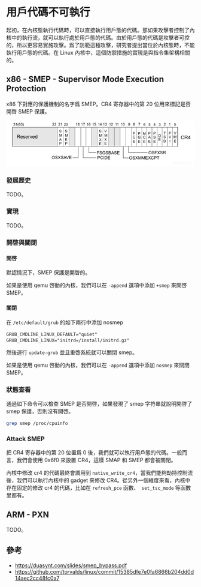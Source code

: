 # 用戶代碼不可執行

起初，在內核態執行代碼時，可以直接執行用戶態的代碼。那如果攻擊者控制了內核中的執行流，就可以執行處於用戶態的代碼。由於用戶態的代碼是攻擊者可控的，所以更容易實施攻擊。爲了防範這種攻擊，研究者提出當位於內核態時，不能執行用戶態的代碼。在 Linux 內核中，這個防禦措施的實現是與指令集架構相關的。

## x86 - SMEP - Supervisor Mode Execution Protection

x86 下對應的保護機制的名字爲 SMEP。CR4 寄存器中的第 20 位用來標記是否開啓 SMEP 保護。

![20180220141919-fc10512e-1605-1](figure/cr4.png)

### 發展歷史

TODO。

### 實現

TODO。

### 開啓與關閉

#### 開啓

默認情況下，SMEP 保護是開啓的。

如果是使用 qemu 啓動的內核，我們可以在 `-append` 選項中添加 `+smep` 來開啓 SMEP。

#### 關閉

在 `/etc/default/grub` 的如下兩行中添加 nosmep

```
GRUB_CMDLINE_LINUX_DEFAULT="quiet"  
GRUB_CMDLINE_LINUX="initrd=/install/initrd.gz"
```

然後運行 `update-grub` 並且重啓系統就可以關閉 smep。

如果是使用 qemu 啓動的內核，我們可以在 `-append` 選項中添加 `nosmep` 來關閉 SMEP。

### 狀態查看

通過如下命令可以檢查 SMEP 是否開啓，如果發現了 smep 字符串就說明開啓了 smep 保護，否則沒有開啓。

```bash
grep smep /proc/cpuinfo
```

### Attack SMEP

把 CR4 寄存器中的第 20 位置爲 0 後，我們就可以執行用戶態的代碼。一般而言，我們會使用 0x6f0 來設置 CR4，這樣 SMAP 和 SMEP 都會被關閉。

內核中修改 cr4 的代碼最終會調用到 `native_write_cr4`，當我們能夠劫持控制流後，我們可以執行內核中的 gadget 來修改 CR4。從另外一個維度來看，內核中存在固定的修改 cr4 的代碼，比如在 `refresh_pce` 函數、` set_tsc_mode` 等函數里都有。

## ARM - PXN

TODO。

## 參考

- https://duasynt.com/slides/smep_bypass.pdf
- https://github.com/torvalds/linux/commit/15385dfe7e0fa6866b204dd0d14aec2cc48fc0a7